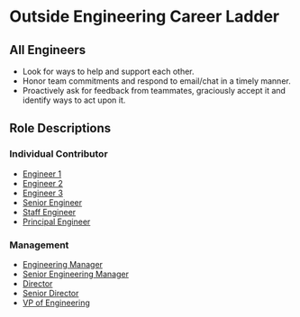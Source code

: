 # Outside Engineering Career Ladder

## All Engineers 
- Look for ways to help and support each other.
- Honor team commitments and respond to email/chat in a timely manner.
- Proactively ask for feedback from teammates, graciously accept it and identify ways to act upon it.

## Role Descriptions

### Individual Contributor
- [Engineer 1](engineer1.md )
- [Engineer 2](engineer2.md )
- [Engineer 3](engineer3.md )
- [Senior Engineer](senior_engineer.md )
- [Staff Engineer](staff_engineer.md )
- [Principal Engineer](principal_engineer.md )

### Management
- [Engineering Manager](engineering_manager.md)
- [Senior Engineering Manager](senior_engineering_manager.md)
- [Director](director.md)
- [Senior Director](senior_director.md)
- [VP of Engineering](vp_engineering.md)
